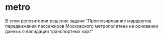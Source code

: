 # metro

В этом репозитории решение задачи "Прогнозирование маршрутов передвижения пассажиров Московского метрополитена на основании данных о валидации транспортных карт"